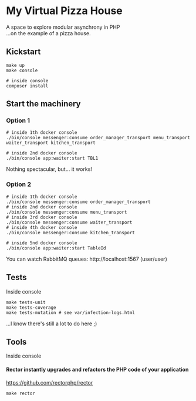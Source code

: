 # My Virtual Pizza House
A space to explore modular asynchrony in PHP   
...on the example of a pizza house.

## Kickstart
```shell
make up
make console

# inside console
composer install
```

## Start the machinery
### Option 1
```shell
# inside 1th docker console
./bin/console messenger:consume order_manager_transport menu_transport waiter_transport kitchen_transport

# inside 2nd docker console
./bin/console app:waiter:start TBL1
```
Nothing spectacular, but... it works!

### Option 2
```shell
# inside 1th docker console
./bin/console messenger:consume order_manager_transport
# inside 2nd docker console
./bin/console messenger:consume menu_transport
# inside 3rd docker console
./bin/console messenger:consume waiter_transport
# inside 4th docker console
./bin/console messenger:consume kitchen_transport

# inside 5nd docker console
./bin/console app:waiter:start TableId
```

You can watch RabbitMQ queues: http://localhost:1567 (user/user)

## Tests
Inside console
```shell
make tests-unit
make tests-coverage
make tests-mutation # see var/infection-logs.html
```
...I know there's still a lot to do here ;)

## Tools
Inside console
#### Rector instantly upgrades and refactors the PHP code of your application
https://github.com/rectorphp/rector
```shell
make rector
```
